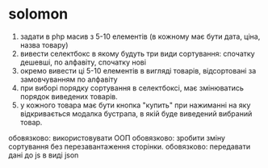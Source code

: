 # solomon
1. задати в php масив з 5-10 елементів (в кожному має бути дата, ціна, назва товару) 
2. вивести селектбокс в якому будуть три види сортування: спочатку дешевші, по алфавіту, спочатку нові 
3. окремо вивести ці 5-10 елементів в вигляді товарів, відсортовані за замовчуванням по алфавіту 
4. при виборі порядку сортування в селектбоксі, має змінюватись порядок виведених товарів. 
5. у кожного товара має бути кнопка "купить" при нажиманні на яку відкривається модалка бустрапа, в якій буде виведений вибраний товар.

обовязково: використовувати ООП 
обовязково: зробити зміну сортування без перезавантаження сторінки. 
обовязково: передавати дані до js в виді json

